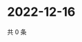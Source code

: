 # 2022-12-16

共 0 条

<!-- BEGIN WEIBO -->
<!-- 最后更新时间 Fri Dec 16 2022 18:00:59 GMT+0800 (China Standard Time) -->

<!-- END WEIBO -->
